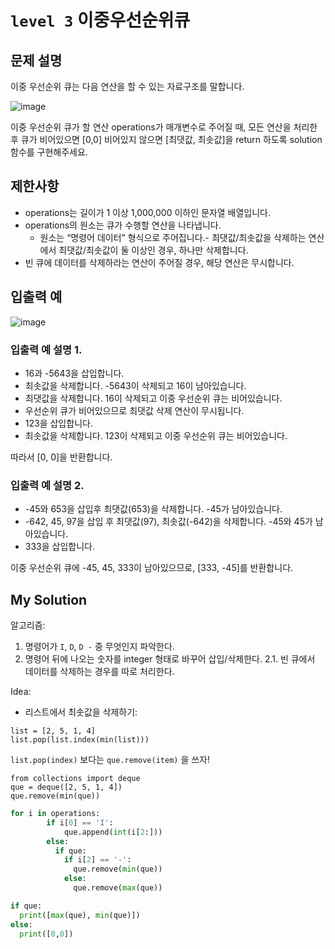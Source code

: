 # `level 3` 이중우선순위큐

## 문제 설명
이중 우선순위 큐는 다음 연산을 할 수 있는 자료구조를 말합니다.

![image](https://github.com/ultimate-mj/Coding-test-practice/assets/122213470/3f9673d4-2e91-476a-b6ab-93a464e6e96e)

이중 우선순위 큐가 할 연산 operations가 매개변수로 주어질 때, 모든 연산을 처리한 후 큐가 비어있으면 [0,0] 비어있지 않으면 [최댓값, 최솟값]을 return 하도록 solution 함수를 구현해주세요.

## 제한사항
- operations는 길이가 1 이상 1,000,000 이하인 문자열 배열입니다.
- operations의 원소는 큐가 수행할 연산을 나타냅니다.
  + 원소는 “명령어 데이터” 형식으로 주어집니다.- 최댓값/최솟값을 삭제하는 연산에서 최댓값/최솟값이 둘 이상인 경우, 하나만 삭제합니다.
- 빈 큐에 데이터를 삭제하라는 연산이 주어질 경우, 해당 연산은 무시합니다.

## 입출력 예
![image](https://github.com/ultimate-mj/Coding-test-practice/assets/122213470/070aec70-8e59-4248-b1d2-b6b783e82aca)

### 입출력 예 설명 1.
- 16과 -5643을 삽입합니다.
- 최솟값을 삭제합니다. -5643이 삭제되고 16이 남아있습니다.
- 최댓값을 삭제합니다. 16이 삭제되고 이중 우선순위 큐는 비어있습니다.
- 우선순위 큐가 비어있으므로 최댓값 삭제 연산이 무시됩니다.
- 123을 삽입합니다.
- 최솟값을 삭제합니다. 123이 삭제되고 이중 우선순위 큐는 비어있습니다.

따라서 [0, 0]을 반환합니다.

### 입출력 예 설명 2.
- -45와 653을 삽입후 최댓값(653)을 삭제합니다. -45가 남아있습니다.
- -642, 45, 97을 삽입 후 최댓값(97), 최솟값(-642)을 삭제합니다. -45와 45가 남아있습니다.
- 333을 삽입합니다.

이중 우선순위 큐에 -45, 45, 333이 남아있으므로, [333, -45]를 반환합니다.

## My Solution

알고리즘:
1. 명령어가 `I`, `D`, `D -` 중 무엇인지 파악한다.
2. 명령어 뒤에 나오는 숫자를 integer 형태로 바꾸어 삽입/삭제한다.
  2.1. 빈 큐에서 데이터를 삭제하는 경우를 따로 처리한다.

Idea:
- 리스트에서 최솟값을 삭제하기:
 ```
 list = [2, 5, 1, 4]
 list.pop(list.index(min(list)))
 ```
`list.pop(index)` 보다는 `que.remove(item)` 을 쓰자!
```
from collections import deque
que = deque([2, 5, 1, 4])
que.remove(min(que))
```

```python
for i in operations:
        if i[0] == 'I':
            que.append(int(i[2:]))
        else:
          if que:
            if i[2] == '-':
              que.remove(min(que))
            else:
              que.remove(max(que))

if que:
  print([max(que), min(que)])
else:
  print([0,0])
```
